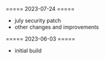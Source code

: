 
===== 2023-07-24 =====
- july security patch
- other changes and improvements

===== 2023-06-03 =====
- initial build
